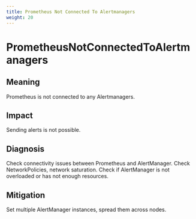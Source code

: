 ```yaml
---
title: Prometheus Not Connected To Alertmanagers
weight: 20
---
```


# PrometheusNotConnectedToAlertmanagers

## Meaning

Prometheus is not connected to any Alertmanagers.

## Impact

Sending alerts is not possible.

## Diagnosis

Check connectivity issues between Prometheus and AlertManager.
Check NetworkPolicies, network saturation.
Check if AlertManager is not overloaded or has not enough resources.

## Mitigation

Set multiple AlertManager instances, spread them across nodes.
